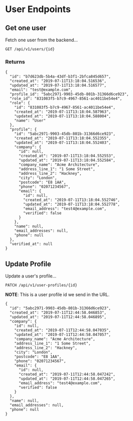 # User Endpoints

## Get one user

Fetch one user from the backend...

`GET /api/v1/users/{id}`

### Returns

    {
      "id": "b7d623db-5b4a-43df-b3f1-2bfca845d657",
      "created_at": "2019-07-11T13:18:04.516536",
      "updated_at": "2019-07-11T13:18:04.516577",
      "email": "test@example.com",
      "profile_id": "5abc2971-9903-45db-801b-31366d6ce923",
      "role_id": "831083f5-b7c9-4967-8561-ac4011be54e4",
      "role": {
        "id": "831083f5-b7c9-4967-8561-ac4011be54e4",
        "created_at": "2019-07-11T13:18:04.587963",
        "updated_at": "2019-07-11T13:18:04.588004",
        "name": "User"
      },
      "profile": {
        "id": "5abc2971-9903-45db-801b-31366d6ce923",
        "created_at": "2019-07-11T13:18:04.552355",
        "updated_at": "2019-07-11T13:18:04.552403",
        "company": {
          "id": null,
          "created_at": "2019-07-11T13:18:04.552553",
          "updated_at": "2019-07-11T13:18:04.552584",
          "company_name": "Acme Architecture",
          "address_line_1": "1 Some Street",
          "address_line_2": "Hackney",
          "city": "London",
          "postcode": "E8 1AA",
          "phone": "02071234567",
          "email": {
            "id": null,
            "created_at": "2019-07-11T13:18:04.552746",
            "updated_at": "2019-07-11T13:18:04.552778",
            "email_address": "test4@example.com",
            "verified": false
          }
        },
        "name": null,
        "email_addresses": null,
        "phone": null
      },
      "verified_at": null
    }


## Update Profile

Update a user's profile...

`PATCH /api/v1/user-profiles/{id}`

**NOTE**: This is a user profile id we send in the URL.

    {
      "id": "5abc2971-9903-45db-801b-31366d6ce923",
      "created_at": "2019-07-11T12:44:58.046853",
      "updated_at": "2019-07-11T12:44:58.046895",
      "company": {
        "id": null,
        "created_at": "2019-07-11T12:44:58.047035",
        "updated_at": "2019-07-11T12:44:58.047057",
        "company_name": "Acme Architecture",
        "address_line_1": "1 Some Street",
        "address_line_2": "Hackney",
        "city": "London",
        "postcode": "E8 1AA",
        "phone": "02071234567",
        "email": {
          "id": null,
          "created_at": "2019-07-11T12:44:58.047242",
          "updated_at": "2019-07-11T12:44:58.047265",
          "email_address": "test4@example.com",
          "verified": false
        }
      },
      "name": null,
      "email_addresses": null,
      "phone": null
    }
